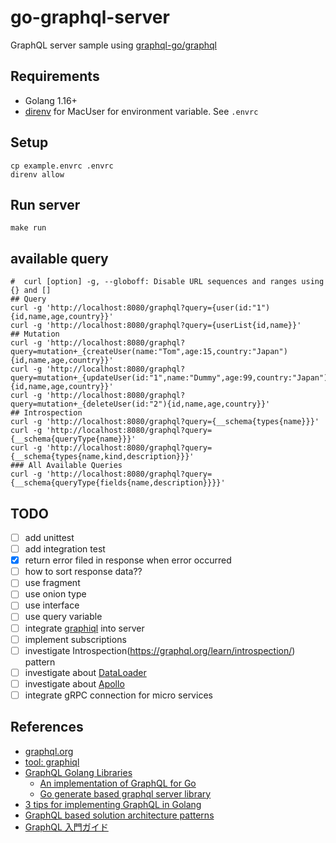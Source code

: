 # go-graphql-server
GraphQL server sample using [graphql-go/graphql](https://github.com/graphql-go/graphql)

## Requirements
- Golang 1.16+
- [direnv](https://direnv.net/) for MacUser for environment variable. See `.envrc`

## Setup
```
cp example.envrc .envrc
direnv allow
```

## Run server
```
make run
```

## available query
```
#  curl [option] -g, --globoff: Disable URL sequences and ranges using {} and []
## Query
curl -g 'http://localhost:8080/graphql?query={user(id:"1"){id,name,age,country}}'
curl -g 'http://localhost:8080/graphql?query={userList{id,name}}'
## Mutation
curl -g 'http://localhost:8080/graphql?query=mutation+_{createUser(name:"Tom",age:15,country:"Japan"){id,name,age,country}}'
curl -g 'http://localhost:8080/graphql?query=mutation+_{updateUser(id:"1",name:"Dummy",age:99,country:"Japan"){id,name,age,country}}'
curl -g 'http://localhost:8080/graphql?query=mutation+_{deleteUser(id:"2"){id,name,age,country}}'
## Introspection
curl -g 'http://localhost:8080/graphql?query={__schema{types{name}}}'
curl -g 'http://localhost:8080/graphql?query={__schema{queryType{name}}}'
curl -g 'http://localhost:8080/graphql?query={__schema{types{name,kind,description}}}'
### All Available Queries
curl -g 'http://localhost:8080/graphql?query={__schema{queryType{fields{name,description}}}}'
```

## TODO
- [ ] add unittest
- [ ] add integration test
- [x] return error filed in response when error occurred
- [ ] how to sort response data??
- [ ] use fragment
- [ ] use onion type
- [ ] use interface
- [ ] use query variable
- [ ] integrate [graphiql](https://github.com/graphql/graphiql) into server
- [ ] implement subscriptions
- [ ] investigate Introspection(https://graphql.org/learn/introspection/) pattern
- [ ] investigate about [DataLoader](https://github.com/graph-gophers/dataloader)
- [ ] investigate about [Apollo](https://www.apollographql.com/docs/)
- [ ] integrate gRPC connection for micro services

## References
- [graphql.org](https://graphql.org/)
- [tool: graphiql](https://github.com/graphql/graphiql)
- [GraphQL Golang Libraries](https://graphql.org/code/#go)
    - [An implementation of GraphQL for Go](https://github.com/graphql-go/graphql)
    - [Go generate based graphql server library](https://github.com/99designs/gqlgen)
- [3 tips for implementing GraphQL in Golang](https://blog.logrocket.com/3-tips-for-implementing-graphql-in-golang/)
- [GraphQL based solution architecture patterns](https://blog.usejournal.com/graphql-based-solution-architecture-patterns-8905de6ff87e)
- [GraphQL 入門ガイド](https://circleci.com/ja/blog/introduction-to-graphql/)

